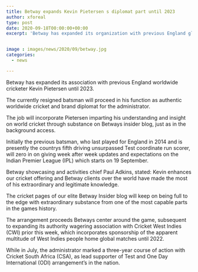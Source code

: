```yaml
---
title: Betway expands Kevin Pietersen s diplomat part until 2023
author: xforeal 
type: post
date: 2020-09-18T00:00:00+00:00
excerpt: 'Betway has expanded its organization with previous England global cricketer Kevin Pietersen until 2023 '


image : images/news/2020/09/betway.jpg
categories:
  - news

---
```

Betway has expanded its association with previous England worldwide cricketer Kevin Pietersen until 2023. 

The currently resigned batsman will proceed in his function as authentic worldwide cricket and brand diplomat for the administrator. 

The job will incorporate Pietersen imparting his understanding and insight on world cricket through substance on Betways insider blog, just as in the background access. 

Initially the previous batsman, who last played for England in 2014 and is presently the countrys fifth driving unsurpassed Test coordinate run scorer, will zero in on giving week after week updates and expectations on the Indian Premier League (IPL) which starts on 19 September. 

Betway showcasing and activities chief Paul Adkins, stated: Kevin enhances our cricket offering and Betway clients over the world have made the most of his extraordinary and legitimate knowledge. 

The cricket pages of our elite Betway Insider blog will keep on being full to the edge with extraordinary substance from one of the most capable parts in the games history. 

The arrangement proceeds Betways center around the game, subsequent to expanding its authority wagering association with Cricket West Indies (CWI) prior this week, which incorporates sponsorship of the apparent multitude of West Indies people home global matches until 2022. 

While in July, the administrator marked a three-year course of action with Cricket South Africa (CSA), as lead supporter of Test and One Day International (ODI) arrangement&#8217;s in the nation.